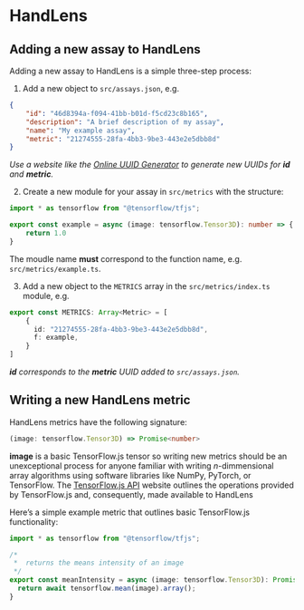 HandLens
========

Adding a new assay to HandLens
------------------------------

Adding a new assay to HandLens is a simple three-step process:

1.  Add a new object to `src/assays.json`, e.g.

```json
{
    "id": "46d8394a-f094-41bb-b01d-f5cd23c8b165",
    "description": "A brief description of my assay",
    "name": "My example assay",
    "metric": "21274555-28fa-4bb3-9be3-443e2e5dbb8d"
}
```
    
*Use a website like the 
[Online UUID Generator](https://www.uuidgenerator.net) to generate new UUIDs 
for **id** and **metric**.*
    
2.  Create a new module for your assay in `src/metrics` with the structure:

```typescript
import * as tensorflow from "@tensorflow/tfjs";

export const example = async (image: tensorflow.Tensor3D): number => {
    return 1.0
}
```

The moudle name **must** correspond to the function name, e.g. 
`src/metrics/example.ts`.

3.  Add a new object to the `METRICS` array in the `src/metrics/index.ts` 
    module, e.g.

```typescript
export const METRICS: Array<Metric> = [
    {
      id: "21274555-28fa-4bb3-9be3-443e2e5dbb8d",
      f: example,
    }
]
```

***id** corresponds to the **metric** UUID added to `src/assays.json`.*

Writing a new HandLens metric
-----------------------------

HandLens metrics have the following signature:

```typescript
(image: tensorflow.Tensor3D) => Promise<number>
```

**image** is a basic TensorFlow.js tensor so writing new metrics should be an 
unexceptional process for anyone familiar with writing *n*-dimmensional array 
algorithms using software libraries like NumPy, PyTorch, or TensorFlow. The
[TensorFlow.js API](https://js.tensorflow.org/api/latest/) website outlines the 
operations provided by TensorFlow.js and, consequently, made available to 
HandLens

Here’s a simple example metric that outlines basic TensorFlow.js functionality:

```typescript
import * as tensorflow from "@tensorflow/tfjs";

/*
 *  returns the means intensity of an image
 */
export const meanIntensity = async (image: tensorflow.Tensor3D): Promise<number> => {
  return await tensorflow.mean(image).array();
}
```
